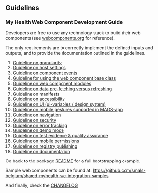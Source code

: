 ## Guidelines

### My Health Web Component Development Guide
Developers are free to use any technology stack to build their web components 
(see [webcomponents.org](https://www.webcomponents.org/) for reference).

The only requirements are to correctly implement the defined inputs and outputs, and to provide the documentation 
outlined in the guidelines.

1. [Guideline on granularity](./01-granularity.md)
2. [Guideline on host settings](./02-host_settings.md)
3. [Guideline on component events](./03-component_events.md)
4. [Guideline for using the web component base class](./04-component_base_class.md)
5. [Guideline on web component modules](./05-modules.md)
6. [Guideline on data pre-fetching versus refreshing](./06-data_pre-fetching_vs_refreshing.md)
7. [Guideline on manifests](./07-manifest.md)
8. [Guideline on accessibility](./08-accessibility.md)
9. [Guideline on UI (ui-variables / design system)](09-ui_and_design-system.md)
10. [Guideline on mobile gestures supported in MAGS-app](./10-mobile_gestures.md)
11. [Guideline on navigation](./11-navigation.md)
12. [Guideline on security](./12-security.md)
13. [Guideline on error tracking](./13-error_tracking.md)
14. [Guideline on demo mode](./14-demo.md)
15. [Guideline on test evidence & quality assurance](./15-test_evidence_and_qa.md)
16. [Guideline on mobile permissions](./16-mobile_permissions.md)
17. [Guideline on registry publishing](./17-registry.md)
18. [Guideline on documentation](./18-documentation.md)

Go back to the package [README](../README.md) for a full bootstrapping example.

Sample web components can be found at: 
https://github.com/smals-belgium/shared-myhealth-wc-integration-samples

And finally, check the [CHANGELOG](../CHANGELOG.md)
